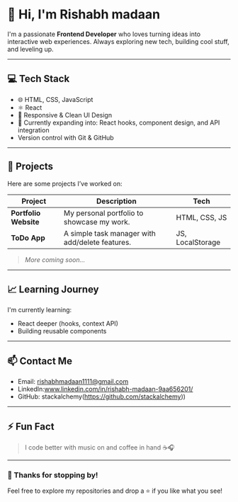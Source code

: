 # 👋 Hi, I'm Rishabh madaan

I'm a passionate **Frontend Developer** who loves turning ideas into interactive web experiences. Always exploring new tech, building cool stuff, and leveling up.

---

## 💻 Tech Stack

- 🌐 HTML, CSS, JavaScript  
- ⚛️ React 
- 🎨 Responsive & Clean UI Design  
- 🧠 Currently expanding into: React hooks, component design, and API integration
-  Version control with Git & GitHub

---

## 🚀 Projects

Here are some projects I’ve worked on:

| Project | Description | Tech |
|--------|-------------|------|
| **Portfolio Website** | My personal portfolio to showcase my work. | HTML, CSS, JS |
| **ToDo App** | A simple task manager with add/delete features. | JS, LocalStorage |


> *More coming soon...*

---

## 📈 Learning Journey

I'm currently learning:
- React deeper (hooks, context API)
- Building reusable components


---

## 📫 Contact Me

- Email: rishabhmadaan1111@gmail.com
- LinkedIn:www.linkedin.com/in/rishabh-madaan-9aa656201/
- GitHub: stackalchemy(https://github.com/stackalchemy))

---

## ⚡ Fun Fact

> I code better with music on and coffee in hand ☕🎧

---

### 🌟 Thanks for stopping by!
Feel free to explore my repositories and drop a ⭐️ if you like what you see!
